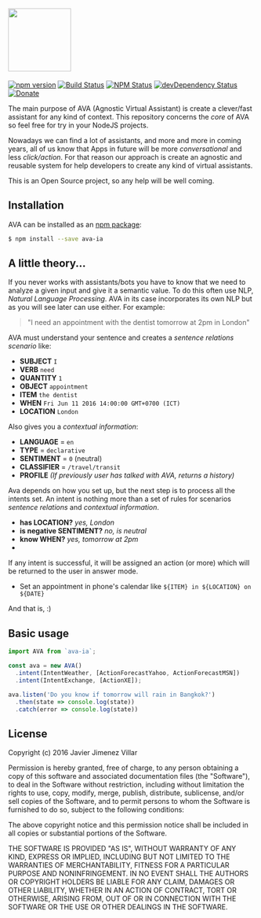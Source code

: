 # <a href='https://github.com/ava-ia/core'><img src='https://dl.dropboxusercontent.com/s/pdoawhkvg295ish/ava.png?dl=0' height='128'></a>

[![npm version](https://img.shields.io/npm/v/ava-ia.svg?style=flat-square)](https://www.npmjs.com/package/ava-ia) [![Build Status](http://img.shields.io/travis/ava-ia/core/master.svg?style=flat-square)](https://travis-ci.org/ava-ia/core) [![NPM Status](http://img.shields.io/npm/dm/ava-ia.svg?style=flat-square)](https://www.npmjs.org/package/ava-ia) [![devDependency Status](https://img.shields.io/david/ava-ia/core.svg)](https://david-dm.org/ava-ia/core#info=dependencies) [![Donate](https://img.shields.io/badge/donate-paypal-blue.svg?style=flat-square)](https://paypal.me/soyjavi)

The main purpose of AVA (Agnostic Virtual Assistant) is create a clever/fast assistant for any kind of context. This repository concerns the *core* of AVA so feel free for try in your NodeJS projects.

Nowadays we can find a lot of assistants, and more and more in coming years, all of us know that Apps in future will be more *conversational* and less *click/action*. For that reason our approach is create an agnostic and reusable system for help developers to create any kind of virtual assistants.

This is an Open Source project, so any help will be well coming.


## Installation

AVA can be installed as an [npm package](https://www.npmjs.org/package/ava-ia):

```bash
$ npm install --save ava-ia
```


## A little theory...

If you never works with assistants/bots you have to know that we need to analyze a given input and give it a semantic value. To do this often use NLP, *Natural Language Processing*. AVA in its case incorporates its own NLP but as you will see later can use either. For example:

> "I need an appointment with the dentist tomorrow at 2pm in London"

AVA must understand your sentence and creates a *sentence relations scenario* like:
  + **SUBJECT** `I`
  + **VERB** `need`
  + **QUANTITY** `1`
  + **OBJECT** `appointment`
  + **ITEM** `the dentist`
  + **WHEN** `Fri Jun 11 2016 14:00:00 GMT+0700 (ICT)`
  + **LOCATION** `London`

Also gives you a *contextual information*:
  + **LANGUAGE** = `en`
  + **TYPE** = `declarative`
  + **SENTIMENT** = `0` (neutral)
  + **CLASSIFIER** = `/travel/transit`
  + **PROFILE** *(If previously user has talked with AVA, returns a history)*

Ava depends on how you set up, but the next step is to process all the intents set. An intent is nothing more than a set of rules for scenarios *sentence relations* and *contextual information*.
  + **has LOCATION?** *yes, London*
  + **is negative SENTIMENT?** *no, is neutral*
  + **know WHEN?** *yes, tomorrow at 2pm*
  +

If any intent is successful, it will be assigned an action (or more) which will be returned to the user in answer mode.
  + Set an appointment in phone's calendar like `${ITEM} in ${LOCATION} on ${DATE}`

And that is, :)


## Basic usage

```js
import AVA from `ava-ia`;

const ava = new AVA()
  .intent(IntentWeather, [ActionForecastYahoo, ActionForecastMSN])
  .intent(IntentExchange, [ActionXE]);

ava.listen('Do you know if tomorrow will rain in Bangkok?')
  .then(state => console.log(state))
  .catch(error => console.log(state))
```


## License

Copyright (c) 2016 Javier Jimenez Villar

Permission is hereby granted, free of charge, to any person obtaining a copy
of this software and associated documentation files (the "Software"), to deal
in the Software without restriction, including without limitation the rights
to use, copy, modify, merge, publish, distribute, sublicense, and/or sell
copies of the Software, and to permit persons to whom the Software is
furnished to do so, subject to the following conditions:

The above copyright notice and this permission notice shall be included in
all copies or substantial portions of the Software.

THE SOFTWARE IS PROVIDED "AS IS", WITHOUT WARRANTY OF ANY KIND, EXPRESS OR
IMPLIED, INCLUDING BUT NOT LIMITED TO THE WARRANTIES OF MERCHANTABILITY,
FITNESS FOR A PARTICULAR PURPOSE AND NONINFRINGEMENT. IN NO EVENT SHALL THE
AUTHORS OR COPYRIGHT HOLDERS BE LIABLE FOR ANY CLAIM, DAMAGES OR OTHER
LIABILITY, WHETHER IN AN ACTION OF CONTRACT, TORT OR OTHERWISE, ARISING FROM,
OUT OF OR IN CONNECTION WITH THE SOFTWARE OR THE USE OR OTHER DEALINGS IN
THE SOFTWARE.
